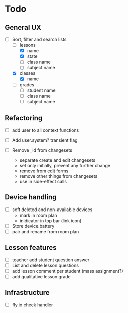 # Todo

## General UX
- [ ] Sort, filter and search lists
  - [ ] lessons
    - [x] name
    - [x] state
    - [ ] class name
    - [ ] subject name
  - [x] classes
    - [x] name
  - [ ] grades
    - [ ] student name
    - [ ] class name
    - [ ] subject name

## Refactoring
- [ ] add user to all context functions
- [ ] Add user.system? transient flag

- [ ] Remove _id from changesets
  - separate create and edit changesets
  - set only initially, prevent any further change
  - remove from edit forms
  - remove other things from changesets
  - use in side-effect calls

## Device handling
- [ ] soft deleted and non-available devices
  - mark in room plan
  - inidicator in top bar (link icon)
- [ ] Store device.battery
- [ ] pair and rename from room plan

## Lesson features
- [ ] teacher add student question answer
- [ ] List and delete lesson questions
- [ ] add lesson comment per student (mass assignment?)
- [ ] add qualitative lesson grade

## Infrastructure
- [ ] fly.io check handler
